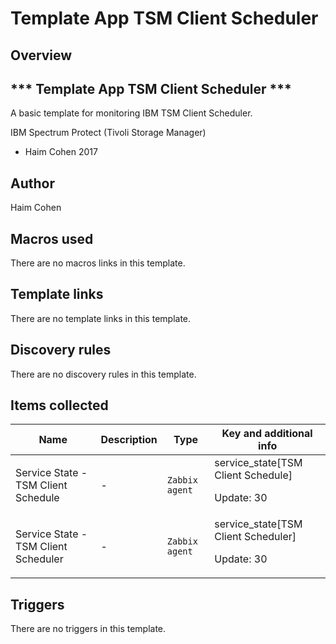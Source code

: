 # Template App TSM Client Scheduler

## Overview

*** Template App TSM Client Scheduler ***
-----------------------------------------


 


A basic template for monitoring IBM TSM Client Scheduler.


IBM Spectrum Protect (Tivoli Storage Manager)


- Haim Cohen 2017

## Author

Haim Cohen

## Macros used

There are no macros links in this template.

## Template links

There are no template links in this template.

## Discovery rules

There are no discovery rules in this template.

## Items collected

|Name|Description|Type|Key and additional info|
|----|-----------|----|----|
|Service State - TSM Client Schedule|<p>-</p>|`Zabbix agent`|service_state[TSM Client Schedule]<p>Update: 30</p>|
|Service State - TSM Client Scheduler|<p>-</p>|`Zabbix agent`|service_state[TSM Client Scheduler]<p>Update: 30</p>|
## Triggers

There are no triggers in this template.


